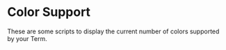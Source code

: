 # Color Support

These are some scripts to display the current number of colors supported by your Term.
